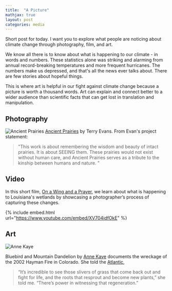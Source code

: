 ```yaml
---
title:  "A Picture"
mathjax: true
layout: post
categories: media
---
```


Short post for today.  I want you to explore what people are noticing about climate change through photography, film, and art.  

We know all there is to know about what is happening to our climate - in words and numbers.  These statistics alone was striking and alarming from annual record-breaking temperatures and more frequent hurricanes. The numbers make us depressed, and that's all the news ever talks about.  There are few stories about hopeful things.  

This is where art is helpful in our fight against climate change because a picture is worth a thousand words. Art can explain and connect better to a wider audience than scientific facts that can get lost in translation and manipulation.  

## Photography

![Ancient Prairies](https://i0.wp.com/yaleclimateconnections.org/wp-content/uploads/2022/12/1222_KansasPrairie.jpeg?resize=1024%2C909&ssl=1) 
[Ancient Prairies](http://www.terryevansphotography.com/) by Terry Evans.  From Evan's project statement:
> "This work is about remembering the wisdom and beauty of intact prairies. It is about SEEING them. These prairies would not exist without human care, and Ancient Prairies serves as a tribute to the kinship between humans and nature. "

## Video

In this short film, [On a Wing and a Prayer](https://www.youtube.com/watch?v=XV704idfOkE&t=3s), we learn about what is happening to Louisiana's wetlands by showcasing a photographer’s process of capturing these changes. 

{% include embed.html url="https://www.youtube.com/embed/XV704idfOkE" %}


## Art
![Anne Kaye](https://cdn.theatlantic.com/thumbor/nN5IpZCFQaf_YUfT41R8bd73NUk=/0x0:4050x2700/850x567/media/img/posts/2022/11/inline_AnnaKaye_BluebirdandMountainDandelion_40x36inches_watercoloronpaper/original.jpg)

Bluebird and Mountain Dandelion by [Anne Kaye](https://www.annakayeart.com/) documents the wreckage of the 2002 Hayman Fire in Colorado. She told the [Atlantic](https://www.theatlantic.com/ideas/archive/2022/11/eco-artists-climate-change-museum-protests/672185/), 
> “It’s incredible to see those slivers of grass that come back out and fight for life, and the roots that resprout and become new plants,” she told me. “There’s power in witnessing that regeneration.”
